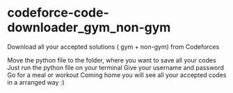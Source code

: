 # codeforce-code-downloader_gym_non-gym
Download all your accepted solutions ( gym + non-gym) from Codeforces

Move the python file to the folder, where you want to save all your codes
Just run the python file on your terminal
Give your username and password
Go for a meal or workout
Coming home you will see all your accepted codes in a arranged way :) 
